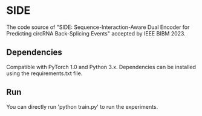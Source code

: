 # SIDE

The code source of "SIDE: Sequence-Interaction-Aware Dual Encoder for Predicting circRNA Back-Splicing Events"
accepted by IEEE BIBM 2023.

## Dependencies

Compatible with PyTorch 1.0 and Python 3.x.
Dependencies can be installed using the requirements.txt file.

## Run

You can directly run 'python train.py' to run the experiments.

